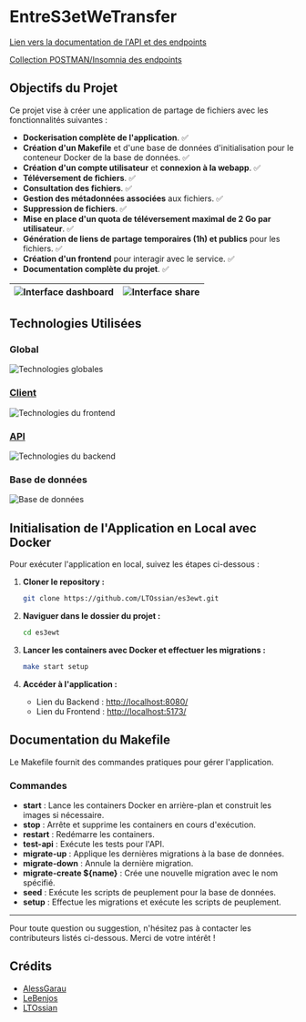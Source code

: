 # EntreS3etWeTransfer

[Lien vers la documentation de l'API et des endpoints](./packages/api/README.md)

[Collection POSTMAN/Insomnia des endpoints](./documentation/es3ewt.postman_collection.json)

## Objectifs du Projet

Ce projet vise à créer une application de partage de fichiers avec les fonctionnalités suivantes :

- **Dockerisation complète de l'application**. ✅
- **Création d'un Makefile** et d'une base de données d'initialisation pour le conteneur Docker de la base de données. ✅
- **Création d'un compte utilisateur** et **connexion à la webapp**. ✅
- **Téléversement de fichiers**. ✅
- **Consultation des fichiers**. ✅
- **Gestion des métadonnées associées** aux fichiers. ✅
- **Suppression de fichiers**. ✅
- **Mise en place d'un quota de téléversement maximal de 2 Go par utilisateur**. ✅
- **Génération de liens de partage temporaires (1h) et publics** pour les fichiers. ✅
- **Création d'un frontend** pour interagir avec le service. ✅
- **Documentation complète du projet**. ✅

| ![Interface dashboard](https://github.com/user-attachments/assets/e4b78157-839e-40a7-914d-014bedb98d49) | ![Interface share](https://github.com/user-attachments/assets/d27744c4-914d-42c1-8e8c-0d2e92b49dcd) |
| :-----------------------------------------------------------------------------------------------------: | :-------------------------------------------------------------------------------------------------: |

## Technologies Utilisées

### Global

![Technologies globales](https://skillicons.dev/icons?i=docker,git,typescript)

### [Client](./packages/client/README.md)

![Technologies du frontend](https://skillicons.dev/icons?i=vite,react)

### [API](./packages/api/README.md)

![Technologies du backend](https://skillicons.dev/icons?i=nodejs,express)

### Base de données

![Base de données](https://skillicons.dev/icons?i=postgres,minio)

## Initialisation de l'Application en Local avec Docker

Pour exécuter l'application en local, suivez les étapes ci-dessous :

1. **Cloner le repository :**

   ```bash
   git clone https://github.com/LTOssian/es3ewt.git
   ```

2. **Naviguer dans le dossier du projet :**

   ```bash
   cd es3ewt
   ```

3. **Lancer les containers avec Docker et effectuer les migrations :**

   ```bash
   make start setup
   ```

4. **Accéder à l'application :**
   - Lien du Backend : [http://localhost:8080/](http://localhost:8080/)
   - Lien du Frontend : [http://localhost:5173/](http://localhost:5173/)

## Documentation du Makefile

Le Makefile fournit des commandes pratiques pour gérer l'application.

### Commandes

- **start** : Lance les containers Docker en arrière-plan et construit les images si nécessaire.
- **stop** : Arrête et supprime les containers en cours d'exécution.
- **restart** : Redémarre les containers.
- **test-api** : Exécute les tests pour l'API.
- **migrate-up** : Applique les dernières migrations à la base de données.
- **migrate-down** : Annule la dernière migration.
- **migrate-create ${name}** : Crée une nouvelle migration avec le nom spécifié.
- **seed** : Exécute les scripts de peuplement pour la base de données.
- **setup** : Effectue les migrations et exécute les scripts de peuplement.

---

Pour toute question ou suggestion, n'hésitez pas à contacter les contributeurs listés ci-dessous. Merci de votre intérêt !

## Crédits

- [AlessGarau](https://github.com/AlessGarau)
- [LeBenjos](https://github.com/LeBenjos)
- [LTOssian](https://github.com/LTOssian)
